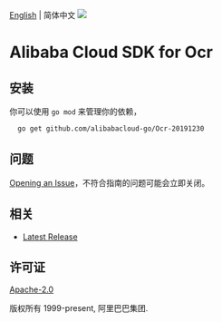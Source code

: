 [English](README.md) | 简体中文
![](https://aliyunsdk-pages.alicdn.com/icons/AlibabaCloud.svg)

# Alibaba Cloud SDK for Ocr

## 安装
你可以使用 `go mod` 来管理你的依赖，
```sh
  go get github.com/alibabacloud-go/Ocr-20191230
```

## 问题
[Opening an Issue](https://github.com/aliyun/alibabacloud-sdk/issues/new)，不符合指南的问题可能会立即关闭。

## 相关
* [Latest Release](https://github.com/aliyun/alibabacloud-sdk)

## 许可证
[Apache-2.0](http://www.apache.org/licenses/LICENSE-2.0)

版权所有 1999-present, 阿里巴巴集团.